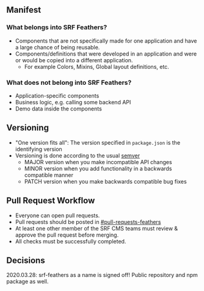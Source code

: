## Manifest


### What belongs into SRF Feathers?
* Components that are not specifically made for one application and have a large chance of being reusable.
* Components/definitions that were developed in an application and were or would be copied into a different application.
    * For example Colors, Mixins, Global layout definitions, etc.

### What does not belong into SRF Feathers?
* Application-specific components
* Business logic, e.g. calling some backend API
* Demo data inside the components

## Versioning
* "One version fits all": The version specified in `package.json` is the identifying version
* Versioning is done according to the usual [semver](https://semver.org/)
    * MAJOR version when you make incompatible API changes
    * MINOR version when you add functionality in a backwards compatible manner
    * PATCH version when you make backwards compatible bug fixes

## Pull Request Workflow
* Everyone can open pull requests.
* Pull requests should be posted in [#pull-requests-feathers](https://srf.slack.com/archives/C039AHKVAPK)
* At least one other member of the SRF CMS teams must review & approve the pull request before merging.
* All checks must be successfully completed.

## Decisions

2020.03.28: srf-feathers as a name is signed off! Public repository and npm package as well.

